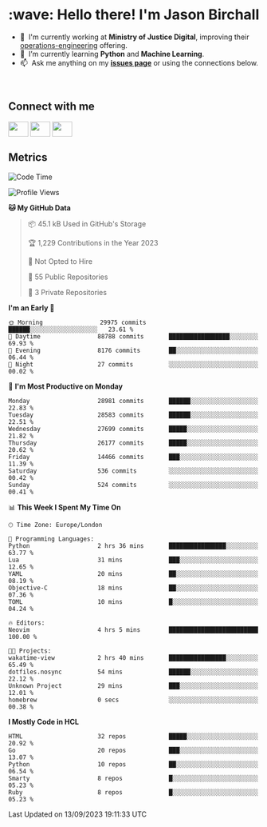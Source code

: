 <h1 align="left" id="jason-title">:wave: Hello there! I'm Jason Birchall</h1>

- :office: &nbsp;I'm currently working at **Ministry of Justice Digital**, improving their [operations-engineering](https://github.com/ministryofjustice/operations-engineering) offering.
- :seedling: &nbsp;I’m currently learning **Python** and **Machine Learning**.
- :mailbox: &nbsp;Ask me anything on my **[issues page]** or using the connections below.


<br>

<h2>Connect with me</h2>
<p>
<a href="https://twitter.com/jsonBirchall" target="blank"><img align="center" src="https://cdn.jsdelivr.net/npm/simple-icons@3.0.1/icons/twitter.svg" alt="" height="30" width="40" /></a>
<a href="https://keybase.io/json0" target="blank"><img align="center" src="https://cdn.jsdelivr.net/npm/simple-icons@3.0.1/icons/keybase.svg" alt="" height="30" width="40" /></a>
<a href="https://www.reddit.com/user/kakorate" target="blank"><img align="center" src="https://cdn.jsdelivr.net/npm/simple-icons@3.0.1/icons/reddit.svg" alt="" height="30" width="40" /></a>
</p>

<h2>Metrics</h2>

<!--START_SECTION:waka-->
![Code Time](http://img.shields.io/badge/Code%20Time-1%2C201%20hrs%2055%20mins-blue)

![Profile Views](http://img.shields.io/badge/Profile%20Views-0-blue)

**🐱 My GitHub Data** 

> 📦 45.1 kB Used in GitHub's Storage 
 > 
> 🏆 1,229 Contributions in the Year 2023
 > 
> 🚫 Not Opted to Hire
 > 
> 📜 55 Public Repositories 
 > 
> 🔑 3 Private Repositories 
 > 
**I'm an Early 🐤** 

```text
🌞 Morning                29975 commits       ██████░░░░░░░░░░░░░░░░░░░   23.61 % 
🌆 Daytime                88788 commits       █████████████████░░░░░░░░   69.93 % 
🌃 Evening                8176 commits        ██░░░░░░░░░░░░░░░░░░░░░░░   06.44 % 
🌙 Night                  27 commits          ░░░░░░░░░░░░░░░░░░░░░░░░░   00.02 % 
```
📅 **I'm Most Productive on Monday** 

```text
Monday                   28981 commits       ██████░░░░░░░░░░░░░░░░░░░   22.83 % 
Tuesday                  28583 commits       ██████░░░░░░░░░░░░░░░░░░░   22.51 % 
Wednesday                27699 commits       █████░░░░░░░░░░░░░░░░░░░░   21.82 % 
Thursday                 26177 commits       █████░░░░░░░░░░░░░░░░░░░░   20.62 % 
Friday                   14466 commits       ███░░░░░░░░░░░░░░░░░░░░░░   11.39 % 
Saturday                 536 commits         ░░░░░░░░░░░░░░░░░░░░░░░░░   00.42 % 
Sunday                   524 commits         ░░░░░░░░░░░░░░░░░░░░░░░░░   00.41 % 
```


📊 **This Week I Spent My Time On** 

```text
🕑︎ Time Zone: Europe/London

💬 Programming Languages: 
Python                   2 hrs 36 mins       ████████████████░░░░░░░░░   63.77 % 
Lua                      31 mins             ███░░░░░░░░░░░░░░░░░░░░░░   12.65 % 
YAML                     20 mins             ██░░░░░░░░░░░░░░░░░░░░░░░   08.19 % 
Objective-C              18 mins             ██░░░░░░░░░░░░░░░░░░░░░░░   07.36 % 
TOML                     10 mins             █░░░░░░░░░░░░░░░░░░░░░░░░   04.24 % 

🔥 Editors: 
Neovim                   4 hrs 5 mins        █████████████████████████   100.00 % 

🐱‍💻 Projects: 
wakatime-view            2 hrs 40 mins       ████████████████░░░░░░░░░   65.49 % 
dotfiles.nosync          54 mins             ██████░░░░░░░░░░░░░░░░░░░   22.12 % 
Unknown Project          29 mins             ███░░░░░░░░░░░░░░░░░░░░░░   12.01 % 
homebrew                 0 secs              ░░░░░░░░░░░░░░░░░░░░░░░░░   00.38 % 
```

**I Mostly Code in HCL** 

```text
HTML                     32 repos            █████░░░░░░░░░░░░░░░░░░░░   20.92 % 
Go                       20 repos            ███░░░░░░░░░░░░░░░░░░░░░░   13.07 % 
Python                   10 repos            ██░░░░░░░░░░░░░░░░░░░░░░░   06.54 % 
Smarty                   8 repos             █░░░░░░░░░░░░░░░░░░░░░░░░   05.23 % 
Ruby                     8 repos             █░░░░░░░░░░░░░░░░░░░░░░░░   05.23 % 
```




 Last Updated on 13/09/2023 19:11:33 UTC
<!--END_SECTION:waka-->

<!-- links -->

[issues page]: https://github.com/jasonBirchall/jasonBirchall/issues "jasonBirchall/issues"
